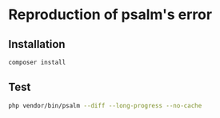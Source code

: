 # Reproduction of psalm's error 

## Installation
```bash
composer install
```

## Test
```bash
php vendor/bin/psalm --diff --long-progress --no-cache
```
